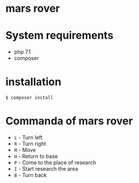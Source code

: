 # mars rover

# System requirements

* php 7.1 
* composer

# installation 

```
$ composer install 
```

# Commanda of mars rover

* `L` - Turn left
* `R` - Turn right
* `M` - Move
* `H` - Return to base
* `P` - Come to the place of research
* `I` - Start  research the area
* `B` - Turn back
